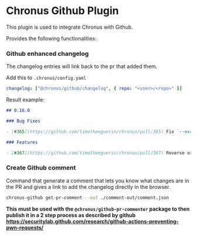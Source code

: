# Chronus Github Plugin

This plugin is used to integrate Chronus with Github.

Provides the following functionalities:

### Github enhanced changelog

The changelog entries will link back to the pr that added them.

Add this to `.chronus/config.yaml`

```yaml
changelog: ["@chronus/github/changelog", { repo: "<user>/<repo>" }]
```

Result example:

```md
## 0.16.0

### Bug Fixes

- [#365](https://github.com/timotheeguerin/chronus/pull/365) Fix `--exclude` not respected for `version`, `status` commands

### Features

- [#367](https://github.com/timotheeguerin/chronus/pull/367) Reverse order of change kinds in changelog. As changes are recommneded to be ordered from least disruptive to most in the config.
```

### Create Github comment

Command that generate a comment that lets you know what changes are in the PR and gives a link to add the changelog directly in the browser.

```bash
chronus-github get-pr-comment --out ./comment-out/comment.json
```

**This must be used with the `@chronus/github-pr-commenter` package to then publish it in a 2 step process as described by github https://securitylab.github.com/research/github-actions-preventing-pwn-requests/**
